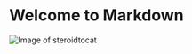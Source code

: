 # Welcome to Markdown
![Image of steroidtocat](https://octodex.github.com/images/steroidtocat.png)

